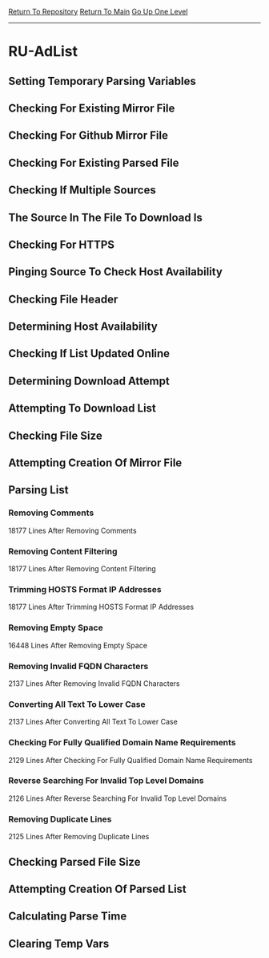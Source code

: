 [Return To Repository](https://github.com/deathbybandaid/piholeparser/)
[Return To Main](https://github.com/deathbybandaid/piholeparser/blob/master/RecentRunLogs/Mainlog.md)
[Go Up One Level](https://github.com/deathbybandaid/piholeparser/blob/master/RecentRunLogs/TopLevelScripts/30-Processing-Blacklists.md)
____________________________________
# RU-AdList
## Setting Temporary Parsing Variables
## Checking For Existing Mirror File
## Checking For Github Mirror File
## Checking For Existing Parsed File
## Checking If Multiple Sources
## The Source In The File To Download Is
## Checking For HTTPS
## Pinging Source To Check Host Availability
## Checking File Header
## Determining Host Availability
## Checking If List Updated Online
## Determining Download Attempt
## Attempting To Download List
## Checking File Size
## Attempting Creation Of Mirror File
## Parsing List
### Removing Comments
18177 Lines After Removing Comments
### Removing Content Filtering
18177 Lines After Removing Content Filtering
### Trimming HOSTS Format IP Addresses
18177 Lines After Trimming HOSTS Format IP Addresses
### Removing Empty Space
16448 Lines After Removing Empty Space
### Removing Invalid FQDN Characters
2137 Lines After Removing Invalid FQDN Characters
### Converting All Text To Lower Case
2137 Lines After Converting All Text To Lower Case
### Checking For Fully Qualified Domain Name Requirements
2129 Lines After Checking For Fully Qualified Domain Name Requirements
### Reverse Searching For Invalid Top Level Domains
2126 Lines After Reverse Searching For Invalid Top Level Domains
### Removing Duplicate Lines
2125 Lines After Removing Duplicate Lines
## Checking Parsed File Size
## Attempting Creation Of Parsed List
## Calculating Parse Time
## Clearing Temp Vars
